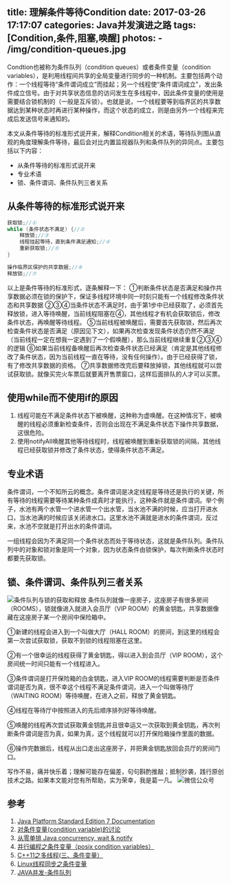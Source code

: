 title: 理解条件等待Condition
date: 2017-03-26 17:17:07
categories: Java并发演进之路
tags: [Condition,条件,阻塞,唤醒]
photos:
	- /img/condition-queues.jpg
---
Condtion也被称为条件队列（condition queues）或者条件变量（condition variables），是利用线程间共享的全局变量进行同步的一种机制。主要包括两个动作：一个线程等待“条件谓词成立”而挂起；另一个线程使“条件谓词成立”，发出条件成立信号。由于对共享状态信息的访问发生在多线程中，因此条件变量的使用是需要结合锁机制的（一般是互斥锁）。也就是说，一个线程要等到临界区的共享数据达到某种状态时再进行某种操作，而这个状态的成立，则是由另外一个线程来完成后发送信号来通知的。
<!--more-->

本文从条件等待的标准形式说开来，解释Condition相关的术语，等待队列图从直观的角度理解条件等待，最后会对比内置监视器队列和条件队列的异同点。主要包括以下内容：
- 从条件等待的标准形式说开来
- 专业术语
- 锁、条件谓词、条件队列三者关系

## 从条件等待的标准形式说开来

```java
获取锁;//①
while (条件状态不满足) {//②
    释放锁;//③
    线程挂起等待，直到条件满足通知;//④
    重新获取锁;//⑤
}

操作临界区保护的共享数据;//⑥
释放锁;//⑦
```

以上是条件等待的标准形式，逐条解释一下：
①判断条件状态是否满足和操作共享数据必须在锁的保护下，保证多线程环境中同一时刻只能有一个线程修改条件状态和共享数据
②③④当条件状态不满足时，由于第1步中已经获取了，必须首先释放锁，进入等待唤醒，当前线程阻塞在④，其他线程才有机会获取锁后，修改条件状态，再唤醒等待线程。
⑤当前线程被唤醒后，需要首先获取锁，然后再次检查条件状态是否满足（原因见下文），如果再次检查发现条件状态仍然不满足（当前线程一定在想我一定遇到了一个假唤醒），那么当前线程继续重复②③④的逻辑
⑥如果当前线程备唤醒后再次检查条件状态已经满足（肯定是其他线程修改了条件状态，因为当前线程一直在等待，没有任何操作）。由于已经获得了锁，有了修改共享数据的资格。
⑦共享数据修改完后要释放掉锁，其他线程就可以尝试获取锁。就像买完火车票后就要离开售票窗口，这样后面排队的人才可以买票。

## 使用while而不使用if的原因
1. 线程可能在不满足条件状态下被唤醒，这种称为虚唤醒。在这种情况下，被唤醒的线程必须重新检查条件，否则会出现在不满足条件状态下操作共享数据，这很危险。
2. 使用notifyAll唤醒其他等待线程时，线程被唤醒到重新获取锁的间隔，其他线程已经获取锁并修改了条件状态，使得条件状态不满足。

## 专业术语
条件谓词，一个不知所云的概念。条件谓词是决定线程是等待还是执行的关键，所有等待的线程需要等待某种条件成真时才能执行，这种条件就是条件谓词。举个例子，水池有两个水管一个进水管一个出水管，当水池不满的时候，应当打开进水口，当水池满的时候应该关闭进水口。这里水池不满就是进水的条件谓词，反过来，水池不空就是打开出水的条件谓词。

一组线程会因为不满足同一个条件状态而处于等待状态，这就是条件队列。条件队列中的对象和锁对象是同一个对象，因为状态条件由锁保护，每次判断条件状态时都要先获取锁。

## 锁、条件谓词、条件队列三者关系
![条件队列与锁的获取和释放](/img/condition-queue-room.png "条件队列与锁的获取和释放")
条件队列就像一座房子，这座房子有很多房间（ROOMS），锁就像进入就进入会员厅（VIP ROOM）的黄金钥匙，共享数据像藏在这座房子某一个房间中保险箱中。

①新建的线程会进入到一个叫做大厅（HALL ROOM）的房间，到这里的线程会第一次尝试获取锁，获取不到锁的线程阻塞在这里。

②有一个很幸运的线程获得了黄金钥匙，得以进入到会员厅（VIP ROOM），这个房间统一时间只能有一个线程进入。

③条件谓词是打开保险箱的白金钥匙，进入VIP ROOM的线程需要判断是否条件谓词是否为真，很不幸这个线程不满足条件谓词，进入一个叫做等待厅（WAITING ROOM）等待唤醒，在进入之前，释放了黄金钥匙。

④线程在等待厅中按照进入的先后顺序排列好等待唤醒。

⑤唤醒的线程再次尝试获取黄金钥匙并且很幸运又一次获取到黄金钥匙，再次判断条件谓词是否为真，如果为真，这个线程就可以打开保险箱操作里面的数据。

⑥操作完数据后，线程从出口走出这座房子，并把黄金钥匙放回会员厅的房间门口。

写作不易，痛并快乐着；理解可能存在偏差，句句斟酌推敲；抵制抄袭，践行原创技术之路。如果本文能对您有所帮助，实为荣幸，我是葛一凡。
![微信公众号](/img/qrcode.jpg "微信公众号")

## 参考
1. [Java Platform Standard Edition 7 Documentation](https://docs.oracle.com/javase/7/docs/api/index.html)
2. [对条件变量(condition variable)的讨论](http://blog.csdn.net/nhn_devlab/article/details/6117239)
3. [从零单排 Java concurrency, wait & notify](http://regrecall.github.io/2014/06/24/wait-notify/)
4. [并行编程之条件变量（posix condition variables）](http://blog.csdn.net/hengyunabc/article/details/27969613?locationNum=1&fps=1)
5. [C++11之多线程(三、条件变量）](http://blog.poxiao.me/p/multi-threading-in-cpp11-part-3-condition-variable/)
6. [Linux线程同步之条件变量](http://blog.csdn.net/anonymalias/article/details/9174481)
7. [JAVA并发-条件队列](http://yizhenn.iteye.com/blog/2308688)


